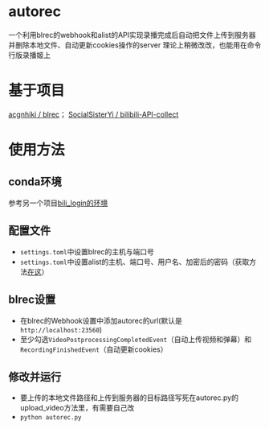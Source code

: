 # autorec
一个利用blrec的webhook和alist的API实现录播完成后自动把文件上传到服务器并删除本地文件、自动更新cookies操作的server
理论上稍微改改，也能用在命令行版录播姬上

# 基于项目
[acgnhiki / blrec](https://github.com/acgnhiki/blrec)；
[SocialSisterYi / bilibili-API-collect](https://github.com/SocialSisterYi/bilibili-API-collect)

# 使用方法
## conda环境
参考另一个项目[bili_login的环境](https://github.com/lue-trim/bilibiliLogin/blob/main/bili_login.yaml)
## 配置文件
- `settings.toml`中设置blrec的主机与端口号
- `settings.toml`中设置alist的主机、端口号、用户名、加密后的密码（获取方法[在这](https://alist-v3.apifox.cn/api-128101242)）
## blrec设置
- 在blrec的Webhook设置中添加autorec的url(默认是`http://localhost:23560`)
- 至少勾选`VideoPostprocessingCompletedEvent`（自动上传视频和弹幕）和`RecordingFinishedEvent`（自动更新cookies）
## 修改并运行
- 要上传的本地文件路径和上传到服务器的目标路径写死在autorec.py的upload_video方法里，有需要自己改
- `python autorec.py`
